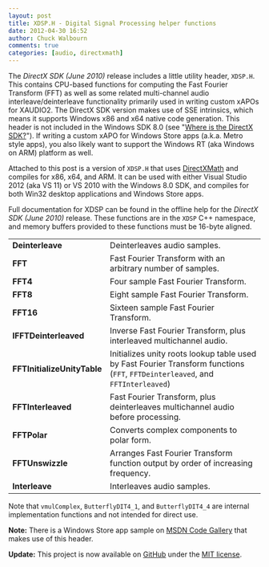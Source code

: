 ```yaml
---
layout: post
title: XDSP.H - Digital Signal Processing helper functions
date: 2012-04-30 16:52
author: Chuck Walbourn
comments: true
categories: [audio, directxmath]
---
```

The <em>DirectX SDK (June 2010)</em> release includes a little utility header, <code>XDSP.H</code>. This contains CPU-based functions for computing the Fast Fourier Transform (FFT) as well as some related multi-channel audio interleave/deinterleave functionality primarily used in writing custom xAPOs for XAUDIO2. The DirectX SDK version makes use of SSE intrinsics, which means it supports Windows x86 and x64 native code generation. This header is not included in the Windows SDK 8.0 (see "<a href="https://walbourn.github.io/where-is-the-directx-sdk/">Where is the DirectX SDK?</a>"). If writing a custom xAPO for Windows Store apps (a.k.a. Metro style apps), you also likely want to support the Windows RT (aka Windows on ARM) platform as well.
<!--more-->

Attached to this post is a version of <code>XDSP.H</code> that uses <a href="https://walbourn.github.io/introducing-directxmath/">DirectXMath</a> and compiles for x86, x64, and ARM. It can be used with either Visual Studio 2012 (aka VS 11) or VS 2010 with the Windows 8.0 SDK, and compiles for both Win32 desktop applications and Windows Store apps.

Full documentation for XDSP can be found in the offline help for the <em>DirectX SDK (June 2010)</em> release. These functions are in the <code>XDSP</code> C++ namespace, and memory buffers provided to these functions must be 16-byte aligned.

<table>
<tbody>
<tr>
<td><strong>Deinterleave</strong></td>
<td>Deinterleaves audio samples.</td>
</tr>
<tr>
<td><strong>FFT</strong></td>
<td>Fast Fourier Transform with an arbitrary number of samples.</td>
</tr>
<tr>
<td><strong>FFT4</strong></td>
<td>Four sample Fast Fourier Transform.</td>
</tr>
<tr>
<td><strong>FFT8</strong></td>
<td>Eight sample Fast Fourier Transform.</td>
</tr>
<tr>
<td><strong>FFT16</strong></td>
<td>Sixteen sample Fast Fourier Transform.</td>
</tr>
<tr>
<td><strong>IFFTDeinterleaved</strong></td>
<td>Inverse Fast Fourier Transform, plus interleaved multichannel audio.</td>
</tr>
<tr>
<td><strong>FFTInitializeUnityTable</strong></td>
<td>Initializes unity roots lookup table used by Fast Fourier Transform
functions (<code>FFT</code>, <code>FFTDeinterleaved</code>, and <code>FFTInterleaved</code>)</td>
</tr>
<tr>
<td><strong>FFTInterleaved</strong></td>
<td>Fast Fourier Transform, plus deinterleaves multichannel audio before
processing.</td>
</tr>
<tr>
<td><strong>FFTPolar</strong></td>
<td>Converts complex components to polar form.</td>
</tr>
<tr>
<td><strong>FFTUnswizzle</strong></td>
<td>Arranges Fast Fourier Transform function output by order of increasing frequency.</td>
</tr>
<tr>
<td><strong>Interleave</strong></td>
<td>Interleaves audio samples.</td>
</tr>
</tbody>
</table>

Note that <code>vmulComplex</code>, <code>ButterflyDIT4_1</code>, and <code>ButterflyDIT4_4</code> are internal implementation functions and not intended for direct use.

<strong>Note:</strong> There is a Windows Store app sample on <a href="https://code.msdn.microsoft.com/windowsapps/XAudio2-Stream-Effect-3f95c8f2/">MSDN Code Gallery</a> that makes use of this header.

<strong>Update:</strong> This project is now available on <a href="https://github.com/Microsoft/DirectXMath">GitHub</a> under the <a href="http://opensource.org/licenses/MIT">MIT license</a>.
